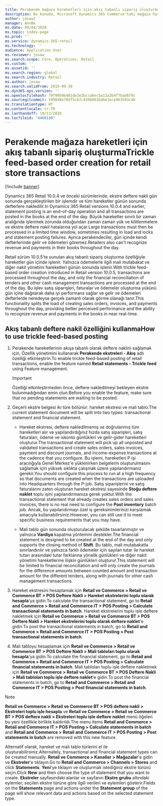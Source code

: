 ```yaml
---
title: Perakende mağaza hareketleri için akış tabanlı sipariş oluşturma
description: Bu konuda, Microsoft Dynamics 365 Commerce'taki mağaza hareketleri için akış tabanlı sipariş oluşturma işlemi açıklanmaktadır.
author: josaw1
manager: AnnBe
ms.date: 09/04/2020
ms.topic: index-page
ms.prod: ''
ms.service: dynamics-365-retail
ms.technology: ''
audience: Application User
ms.reviewer: josaw
ms.search.scope: Core, Operations, Retail
ms.custom: ''
ms.assetid: ''
ms.search.region: global
ms.search.industry: Retail
ms.author: josaw
ms.search.validFrom: 2019-09-30
ms.dyn365.ops.version: ''
ms.openlocfilehash: 79f99b9b401de3e3bcca6ec5a13a3b4f7bad6f8c
ms.sourcegitcommit: 199848e78df5cb7c439b001bdbe1ece963593cdb
ms.translationtype: HT
ms.contentlocale: tr-TR
ms.lasthandoff: 10/13/2020
ms.locfileid: "4460130"
---
```

# <a name="trickle-feed-based-order-creation-for-retail-store-transactions"></a><span data-ttu-id="cadb3-103">Perakende mağaza hareketleri için akış tabanlı sipariş oluşturma</span><span class="sxs-lookup"><span data-stu-id="cadb3-103">Trickle feed-based order creation for retail store transactions</span></span>

[!include [banner](includes/banner.md)]

<span data-ttu-id="cadb3-104">Dynamics 365 Retail 10.0.4 ve önceki sürümlerinde, ekstre deftere nakli gün sonunda gerçekleştirilen bir işlemdir ve tüm hareketler günün sonunda defterlere nakledilir.</span><span class="sxs-lookup"><span data-stu-id="cadb3-104">In Dynamics 365 Retail versions 10.0.4 and earlier, statement posting is an end-of-day operation and all transactions are posted in the books at the end of the day.</span></span> <span data-ttu-id="cadb3-105">Büyük hareketler sınırlı bir zaman aralığında işlenmek zorunda olduğundan zaman zaman yük ve kilitlenmelere ve ekstre deftere nakil hatalarına yol açar.</span><span class="sxs-lookup"><span data-stu-id="cadb3-105">Large transactions must then be processed in a limited time window, sometimes resulting in load and locks and statement posting failures.</span></span> <span data-ttu-id="cadb3-106">Ayrıca perakendeciler, gün içinde kendi defterlerinde gelir ve ödemeleri göremez.</span><span class="sxs-lookup"><span data-stu-id="cadb3-106">Retailers also can't recognize revenue and payments in their books throughout the day.</span></span>

<span data-ttu-id="cadb3-107">Retail sürüm 10.0.5'te sunulan akış tabanlı sipariş oluşturma özelliğiyle hareketler gün içinde işlenir. Yalnızca ödemelerle ilgili mali mutabakat ve diğer nakit yönetimi hareketleri günün sonunda işlenir.</span><span class="sxs-lookup"><span data-stu-id="cadb3-107">With trickle feed-based order creation introduced in Retail version 10.0.5, transactions are processed throughout the day, and only the financial reconciliation of tenders and other cash management transactions are processed at the end of the day.</span></span> <span data-ttu-id="cadb3-108">Bu işlev satış siparişleri, faturalar ve ödemeler oluşturma yükünü gün içine dağıtarak daha iyi performans sağlar ve gelir ve ödemeleri defterlerde neredeyse gerçek zamanlı olarak görme olanağı tanır.</span><span class="sxs-lookup"><span data-stu-id="cadb3-108">This functionality splits the load of creating sales orders, invoices, and payments throughout the day, providing better perceived performance and the ability to recognize revenue and payments in the books in near real-time.</span></span> 


## <a name="how-to-use-trickle-feed-based-posting"></a><span data-ttu-id="cadb3-109">Akış tabanlı deftere nakil özelliğini kullanma</span><span class="sxs-lookup"><span data-stu-id="cadb3-109">How to use trickle feed-based posting</span></span>
  
1. <span data-ttu-id="cadb3-110">Perakende hareketlerinin akışa tabanlı olarak deftere naklini sağlamak için, Özellik yönetimini kullanarak **Perakende ekstreleri - Akış** adlı özelliği etkinleştirin.</span><span class="sxs-lookup"><span data-stu-id="cadb3-110">To enable trickle feed-based posting of retail transactions, enable the feature named **Retail statements - Trickle feed** using Feature management.</span></span>

    > [!IMPORTANT]
    > <span data-ttu-id="cadb3-111">Özelliği etkinleştirmeden önce, deftere nakledilmeyi bekleyen ekstre bulunmadığından emin olun.</span><span class="sxs-lookup"><span data-stu-id="cadb3-111">Before you enable the feature, make sure that no pending statements are waiting to be posted.</span></span>

2. <span data-ttu-id="cadb3-112">Geçerli ekstre belgesi iki türe bölünür: hareket ekstresi ve mali tablo.</span><span class="sxs-lookup"><span data-stu-id="cadb3-112">The current statement document will be split into two types: transactional statement and financial statement.</span></span>

      - <span data-ttu-id="cadb3-113">Hareket ekstresi, deftere nakledilmemiş ve doğrulanmış tüm hareketleri alır ve yapılandırdığınız hızda satış siparişleri, satış faturaları, ödeme ve iskonto günlükleri ve gelir-gider hareketleri oluşturur.</span><span class="sxs-lookup"><span data-stu-id="cadb3-113">The transactional statement will pick up all unposted and validated transactions and create sales orders, sales invoices, payment and discount journals, and income-expense transactions at the cadence that you configure.</span></span> <span data-ttu-id="cadb3-114">Bu işlemi, hareketleri P işi aracılığıyla Genel Merkez'e yüklenirken belgelerin oluşturulmasını sağlamak için yüksek sıklıkta çalışmak üzere yapılandırmanız gerekir.</span><span class="sxs-lookup"><span data-stu-id="cadb3-114">You should configure this process to run at a high frequency so that documents are created when the transactions are uploaded into Headquarters through the P-job.</span></span> <span data-ttu-id="cadb3-115">Satış siparişlerini ve satış faturalarını zaten oluşturan hareket ekstresi sayesinde **Stoğu deftere naklet** toplu işini yapılandırmanıza gerek yoktur.</span><span class="sxs-lookup"><span data-stu-id="cadb3-115">With the transactional statement that already creates sales orders and sales invoices, there is no real need to configure the **Post inventory** batch job.</span></span> <span data-ttu-id="cadb3-116">Ancak, bu yapılandırmayı özel iş gereksinimlerinizi karşılamak amacıyla kullanabilirsiniz.</span><span class="sxs-lookup"><span data-stu-id="cadb3-116">However, you can still use it to meet specific business requirements that you may have.</span></span>  
      
     - <span data-ttu-id="cadb3-117">Mali tablo gün sonunda oluşturulacak şekilde tasarlanmıştır ve yalnızca **Vardiya** kapatma yöntemini destekler.</span><span class="sxs-lookup"><span data-stu-id="cadb3-117">The financial statement is designed to be created at the end of the day and only supports the closing method of **Shift**.</span></span> <span data-ttu-id="cadb3-118">Bu tablo, mali mutabakatla sınırlandırılır ve yalnızca farklı ödemeler için sayılan tutar ile hareket tutarı arasındaki tutar farklarına yönelik günlükleri ve diğer nakit yönetimi hareketlerine ilişkin günlükleri oluşturur.</span><span class="sxs-lookup"><span data-stu-id="cadb3-118">This statement will be limited to financial reconciliation and will only create the journals for the difference amounts between counted amount and transaction amount for the different tenders, along with journals for other cash management transactions.</span></span>   

3. <span data-ttu-id="cadb3-119">Hareket ekstresini hesaplamak için **Retail ve Commerce > Retail ve Commerce BT > POS Deftere Nakli > Hareket ekstrelerini toplu olarak hesapla**'ya gidin.</span><span class="sxs-lookup"><span data-stu-id="cadb3-119">To calculate the transactional statement, go to **Retail and Commerce > Retail and Commerce IT > POS Posting > Calculate transactional statements in batch**.</span></span> <span data-ttu-id="cadb3-120">Hareket ekstrelerini toplu işle deftere nakletmek için **Retail ve Commerce > Retail ve Commerce BT > POS Deftere Nakli > Hareket ekstrelerini toplu olarak deftere naklet**'e gidin.</span><span class="sxs-lookup"><span data-stu-id="cadb3-120">To post the transactional statements in batch, go to **Retail and Commerce > Retail and Commerce IT > POS Posting > Post transactional statements in batch**.</span></span>

4. <span data-ttu-id="cadb3-121">Mali tabloyu hesaplamak için **Retail ve Commerce > Retail ve Commerce BT > POS Deftere Nakli > Mali tabloları toplu olarak hesapla**'ya gidin.</span><span class="sxs-lookup"><span data-stu-id="cadb3-121">To calculate the financial statement, go to **Retail and Commerce > Retail and Commerce IT > POS Posting > Calculate financial statements in batch**.</span></span> <span data-ttu-id="cadb3-122">Mali tabloları toplu işle deftere nakletmek için **Retail ve Commerce > Retail ve Commerce BT > POS Deftere Nakli > Mali tabloları toplu işle deftere naklet**'e gidin.</span><span class="sxs-lookup"><span data-stu-id="cadb3-122">To post the financial statements in batch, go to **Retail and Commerce > Retail and Commerce IT > POS Posting > Post financial statements in batch**.</span></span>

> [!NOTE]
> <span data-ttu-id="cadb3-123">**Retail ve Commerce > Retail ve Commerce BT > POS deftere nakli > Ekstreleri toplu işle hesapla** ve **Retail ve Commerce > Retail ve Commerce BT > POS deftere nakli > Ekstreleri toplu işle deftere naklet** menü öğeleri bu yeni özellikle birlikte kaldırıldı.</span><span class="sxs-lookup"><span data-stu-id="cadb3-123">The menu items **Retail and Commerce > Retail and Commerce IT > POS Posting > Calculate statements in batch** and **Retail and Commerce > Retail and Commerce IT > POS Posting > Post statements in batch** are removed with this new feature.</span></span>

<span data-ttu-id="cadb3-124">Alternatif olarak, hareket ve mali tablo türlerini el ile oluşturabilirsiniz.</span><span class="sxs-lookup"><span data-stu-id="cadb3-124">Alternately, transactional and financial statement types can be created manually.</span></span> <span data-ttu-id="cadb3-125">**Retail ve Commerce > Kanallar > Mağazalar**'a gidin ve **Ekstreler**'e tıklayın.</span><span class="sxs-lookup"><span data-stu-id="cadb3-125">Go to **Retail and Commerce > Channels > Stores** and click **Statements**.</span></span> <span data-ttu-id="cadb3-126">**Yeni**'ye tıklayın ve oluşturmak istediğiniz ekstre türünü seçin.</span><span class="sxs-lookup"><span data-stu-id="cadb3-126">Click **New** and then choose the type of statement that you want to create.</span></span> <span data-ttu-id="cadb3-127">**Ekstreler** sayfasındaki alanlar ve sayfanın **Ekstre grubu** altındaki eylemler, seçilen ekstre türüne göre ilgili verileri ve eylemleri gösterir.</span><span class="sxs-lookup"><span data-stu-id="cadb3-127">Fields on the **Statements** page and actions under the **Statement group** of the page will show relevant data and actions based on the selected statement type.</span></span>
